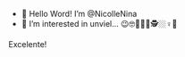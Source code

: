 - 👋 Hello Word! I’m @NicolleNina
- 👀 I’m interested in unviel...
😉🤓👩🏼‍💻🕵️🏼‍♀️🚓
<!---
NicolleNina/NicolleNina is a ✨ special ✨ repository because its `README.md` (this file) appears on your GitHub profile.
You can click the Preview link to take a look at your changes. 
--->

Excelente! 
